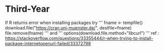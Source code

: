 # Third-Year

If R returns error when installing packages
try
'''
fname <- tempfile()
download.file("https://cran.uni-muenster.de/", destfile=fname)
file.remove(fname)
'''
and 
'''
options(download.file.method="libcurl")
'''
ref : https://stackoverflow.com/questions/33355444/r-when-trying-to-install-package-internetopenurl-failed/33372798
